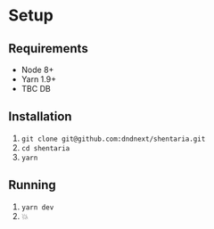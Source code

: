 # Setup

## Requirements

* Node 8+
* Yarn 1.9+
* TBC DB

## Installation

1. `git clone git@github.com:dndnext/shentaria.git`
2. `cd shentaria`
3. `yarn`

## Running

1. `yarn dev`
2. :boom:

